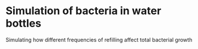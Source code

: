 # Simulation of bacteria in water bottles
 Simulating how different frequencies of refilling affect total bacterial growth
